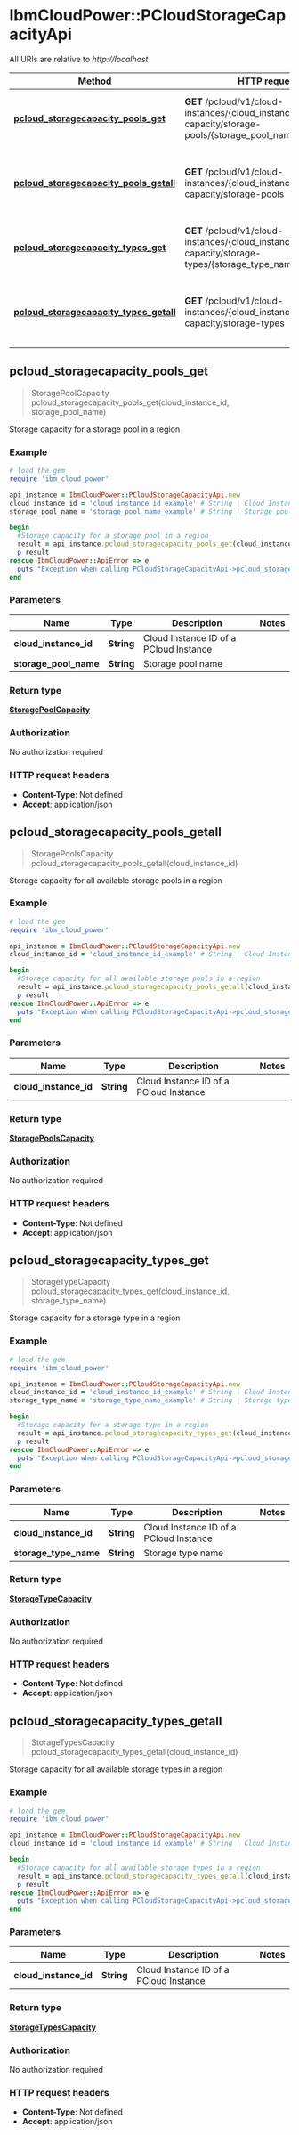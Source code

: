# IbmCloudPower::PCloudStorageCapacityApi

All URIs are relative to *http://localhost*

Method | HTTP request | Description
------------- | ------------- | -------------
[**pcloud_storagecapacity_pools_get**](PCloudStorageCapacityApi.md#pcloud_storagecapacity_pools_get) | **GET** /pcloud/v1/cloud-instances/{cloud_instance_id}/storage-capacity/storage-pools/{storage_pool_name} | Storage capacity for a storage pool in a region
[**pcloud_storagecapacity_pools_getall**](PCloudStorageCapacityApi.md#pcloud_storagecapacity_pools_getall) | **GET** /pcloud/v1/cloud-instances/{cloud_instance_id}/storage-capacity/storage-pools | Storage capacity for all available storage pools in a region
[**pcloud_storagecapacity_types_get**](PCloudStorageCapacityApi.md#pcloud_storagecapacity_types_get) | **GET** /pcloud/v1/cloud-instances/{cloud_instance_id}/storage-capacity/storage-types/{storage_type_name} | Storage capacity for a storage type in a region
[**pcloud_storagecapacity_types_getall**](PCloudStorageCapacityApi.md#pcloud_storagecapacity_types_getall) | **GET** /pcloud/v1/cloud-instances/{cloud_instance_id}/storage-capacity/storage-types | Storage capacity for all available storage types in a region



## pcloud_storagecapacity_pools_get

> StoragePoolCapacity pcloud_storagecapacity_pools_get(cloud_instance_id, storage_pool_name)

Storage capacity for a storage pool in a region

### Example

```ruby
# load the gem
require 'ibm_cloud_power'

api_instance = IbmCloudPower::PCloudStorageCapacityApi.new
cloud_instance_id = 'cloud_instance_id_example' # String | Cloud Instance ID of a PCloud Instance
storage_pool_name = 'storage_pool_name_example' # String | Storage pool name

begin
  #Storage capacity for a storage pool in a region
  result = api_instance.pcloud_storagecapacity_pools_get(cloud_instance_id, storage_pool_name)
  p result
rescue IbmCloudPower::ApiError => e
  puts "Exception when calling PCloudStorageCapacityApi->pcloud_storagecapacity_pools_get: #{e}"
end
```

### Parameters


Name | Type | Description  | Notes
------------- | ------------- | ------------- | -------------
 **cloud_instance_id** | **String**| Cloud Instance ID of a PCloud Instance | 
 **storage_pool_name** | **String**| Storage pool name | 

### Return type

[**StoragePoolCapacity**](StoragePoolCapacity.md)

### Authorization

No authorization required

### HTTP request headers

- **Content-Type**: Not defined
- **Accept**: application/json


## pcloud_storagecapacity_pools_getall

> StoragePoolsCapacity pcloud_storagecapacity_pools_getall(cloud_instance_id)

Storage capacity for all available storage pools in a region

### Example

```ruby
# load the gem
require 'ibm_cloud_power'

api_instance = IbmCloudPower::PCloudStorageCapacityApi.new
cloud_instance_id = 'cloud_instance_id_example' # String | Cloud Instance ID of a PCloud Instance

begin
  #Storage capacity for all available storage pools in a region
  result = api_instance.pcloud_storagecapacity_pools_getall(cloud_instance_id)
  p result
rescue IbmCloudPower::ApiError => e
  puts "Exception when calling PCloudStorageCapacityApi->pcloud_storagecapacity_pools_getall: #{e}"
end
```

### Parameters


Name | Type | Description  | Notes
------------- | ------------- | ------------- | -------------
 **cloud_instance_id** | **String**| Cloud Instance ID of a PCloud Instance | 

### Return type

[**StoragePoolsCapacity**](StoragePoolsCapacity.md)

### Authorization

No authorization required

### HTTP request headers

- **Content-Type**: Not defined
- **Accept**: application/json


## pcloud_storagecapacity_types_get

> StorageTypeCapacity pcloud_storagecapacity_types_get(cloud_instance_id, storage_type_name)

Storage capacity for a storage type in a region

### Example

```ruby
# load the gem
require 'ibm_cloud_power'

api_instance = IbmCloudPower::PCloudStorageCapacityApi.new
cloud_instance_id = 'cloud_instance_id_example' # String | Cloud Instance ID of a PCloud Instance
storage_type_name = 'storage_type_name_example' # String | Storage type name

begin
  #Storage capacity for a storage type in a region
  result = api_instance.pcloud_storagecapacity_types_get(cloud_instance_id, storage_type_name)
  p result
rescue IbmCloudPower::ApiError => e
  puts "Exception when calling PCloudStorageCapacityApi->pcloud_storagecapacity_types_get: #{e}"
end
```

### Parameters


Name | Type | Description  | Notes
------------- | ------------- | ------------- | -------------
 **cloud_instance_id** | **String**| Cloud Instance ID of a PCloud Instance | 
 **storage_type_name** | **String**| Storage type name | 

### Return type

[**StorageTypeCapacity**](StorageTypeCapacity.md)

### Authorization

No authorization required

### HTTP request headers

- **Content-Type**: Not defined
- **Accept**: application/json


## pcloud_storagecapacity_types_getall

> StorageTypesCapacity pcloud_storagecapacity_types_getall(cloud_instance_id)

Storage capacity for all available storage types in a region

### Example

```ruby
# load the gem
require 'ibm_cloud_power'

api_instance = IbmCloudPower::PCloudStorageCapacityApi.new
cloud_instance_id = 'cloud_instance_id_example' # String | Cloud Instance ID of a PCloud Instance

begin
  #Storage capacity for all available storage types in a region
  result = api_instance.pcloud_storagecapacity_types_getall(cloud_instance_id)
  p result
rescue IbmCloudPower::ApiError => e
  puts "Exception when calling PCloudStorageCapacityApi->pcloud_storagecapacity_types_getall: #{e}"
end
```

### Parameters


Name | Type | Description  | Notes
------------- | ------------- | ------------- | -------------
 **cloud_instance_id** | **String**| Cloud Instance ID of a PCloud Instance | 

### Return type

[**StorageTypesCapacity**](StorageTypesCapacity.md)

### Authorization

No authorization required

### HTTP request headers

- **Content-Type**: Not defined
- **Accept**: application/json

